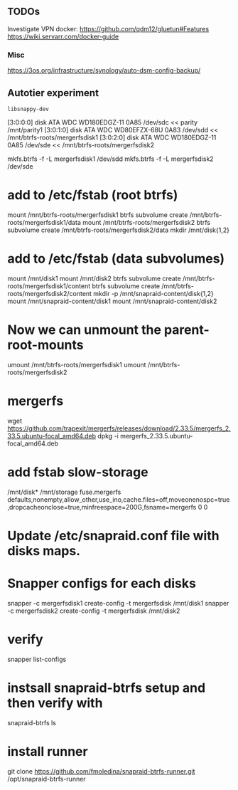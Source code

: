 ## TODOs

Investigate VPN docker: https://github.com/qdm12/gluetun#Features
https://wiki.servarr.com/docker-guide

### Misc

https://3os.org/infrastructure/synology/auto-dsm-config-backup/

## Autotier experiment

```
libsnappy-dev
```

[3:0:0:0]    disk    ATA      WDC WD180EDGZ-11 0A85  /dev/sdc << parity /mnt/parity1
[3:0:1:0]    disk    ATA      WDC WD80EFZX-68U 0A83  /dev/sdd << /mnt/btrfs-roots/mergerfsdisk1
[3:0:2:0]    disk    ATA      WDC WD180EDGZ-11 0A85  /dev/sde << /mnt/btrfs-roots/mergerfsdisk2


mkfs.btrfs -f -L mergerfsdisk1 /dev/sdd
mkfs.btrfs -f -L mergerfsdisk2 /dev/sde
# add to /etc/fstab (root btrfs)
mount /mnt/btrfs-roots/mergerfsdisk1
btrfs subvolume create /mnt/btrfs-roots/mergerfsdisk1/data
mount /mnt/btrfs-roots/mergerfsdisk2
btrfs subvolume create /mnt/btrfs-roots/mergerfsdisk2/data
mkdir /mnt/disk{1,2}
# add to /etc/fstab (data subvolumes)
mount /mnt/disk1
mount /mnt/disk2
btrfs subvolume create /mnt/btrfs-roots/mergerfsdisk1/content
btrfs subvolume create /mnt/btrfs-roots/mergerfsdisk2/content
mkdir -p /mnt/snapraid-content/disk{1,2}
mount /mnt/snapraid-content/disk1
mount /mnt/snapraid-content/disk2
# Now we can unmount the parent-root-mounts
umount /mnt/btrfs-roots/mergerfsdisk1
umount /mnt/btrfs-roots/mergerfsdisk2


# mergerfs
wget https://github.com/trapexit/mergerfs/releases/download/2.33.5/mergerfs_2.33.5.ubuntu-focal_amd64.deb
dpkg -i mergerfs_2.33.5.ubuntu-focal_amd64.deb

# add fstab slow-storage
/mnt/disk* /mnt/storage fuse.mergerfs defaults,nonempty,allow_other,use_ino,cache.files=off,moveonenospc=true,dropcacheonclose=true,minfreespace=200G,fsname=mergerfs 0 0

# Update /etc/snapraid.conf file with disks maps.

# Snapper configs for each disks
snapper -c mergerfsdisk1 create-config -t mergerfsdisk /mnt/disk1
snapper -c mergerfsdisk2 create-config -t mergerfsdisk /mnt/disk2

# verify
snapper list-configs

# instsall snapraid-btrfs setup and then verify with
snapraid-btrfs ls

# install runner
git clone https://github.com/fmoledina/snapraid-btrfs-runner.git /opt/snapraid-btrfs-runner
